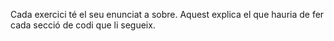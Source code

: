 Cada exercici té el seu enunciat a sobre. Aquest explica el que hauria de fer cada secció de codi que li segueix.